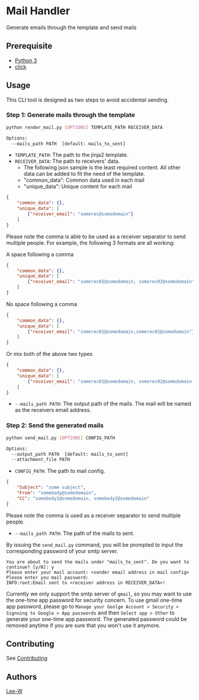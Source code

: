 # Mail Handler

Generate emails through the template and send mails

## Prerequisite

* [Python 3](https://www.python.org/downloads/)
* [click](http://click.palletsprojects.com/en/7.x/)

## Usage

This CLI tool is designed as two steps to avoid accidental sending.

### Step 1: Generate mails through the template

```sh
python render_mail.py [OPTIONS] TEMPLATE_PATH RECEIVER_DATA

Options:
  --mails_path PATH  [default: mails_to_sent]
```

* `TEMPLATE_PATH`: The path to the jinja2 template.
* `RECEIVER_DATA`: The path to receivers' data.
    * The following json sample is the least required content. All other data can be added to fit the need of the template.
    * "common_data": Common data used in each mail
    * "unique_data": Unique content for each mail

```json
{
    "common_data": {},
    "unique_data": [
        {"receiver_email": "somerec@somedomain"}
    ]
}
```

Please note the comma is able to be used as a receiver separator to send multiple people. For example, the following 3
formats are all working:

A space following a comma
```json
{
    "common_data": {},
    "unique_data": [
        {"receiver_email": "somerec01@somedomain, somerec02@somedomain"}
    ]
}
```

No space following a comma
```json
{
    "common_data": {},
    "unique_data": [
        {"receiver_email": "somerec01@somedomain,somerec02@somedomain"}
    ]
}
```

Or mix both of the above two types
```json
{
    "common_data": {},
    "unique_data": [
        {"receiver_email": "somerec01@somedomain, somerec02@somedomain,somerec03@somedomain"}
    ]
}
```


* `--mails_path PATH`: The output path of the mails. The mail will be named as the receivers email address.

### Step 2: Send the generated mails

```sh
python send_mail.py [OPTIONS] CONFIG_PATH

Options:
  --output_path PATH  [default: mails_to_sent]
  --attachment_file PATH
```

* `CONFIG_PATH`: The path to mail config.

```json
{
    "Subject": "some subject",
    "From": "somebody@somedomain",
    "CC": "somebody1@somedomain, somebody2@somedomain"
}
```

Please note the comma is used as a receiver separator to send multiple people.

* `--mails_path PATH`: The path of the mails to sent.

By issuing the `send_mail.py` command,
you will be prompted to input the corresponding password of your smtp server.

```shell script
You are about to send the mails under "mails_to_sent". Do you want to continue? [y/N]: y
Please enter your mail account: <sender email address in mail config>
Please enter you mail password:
INFO:root:Email sent to <receiver address in RECEIVER_DATA>!
```

Currently we only support the smtp server of `gmail`,
so you may want to use the one-time app password for security concern.
To use gmail one-time app password, please go to
`Manage your Goolge Account > Security > Signning to Google > App passwords` and then
`Select app > Other`
to generate your one-time app password. The generated password could be removed anytime
if you are sure that you won't use it anymore.

## Contributing
See [Contributing](contributing.md)

## Authors

[Lee-W](https://github.com/Lee-W)
